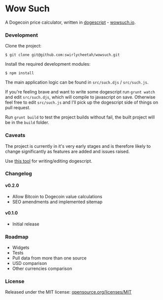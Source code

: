 # Wow Such

A Dogecoin price calculator, written in [dogescript][1] - [wowsuch.io][2].

### Development

Clone the project:

`$ git clone git@github.com:swirlycheetah/wowsuch.git`

Install the required development modules:

`$ npm install`

The main application logic can be found in `src/such.djs` / `src/such.js`.

If you're feeling brave and want to write some dogescript run `grunt watch` and edit `src/such.djs`, which will compile to javascript on save. Otherwise feel free to edit `src/such.js` and I'll pick up the dogescript side of things on pull request.

Run `grunt build` to test the project builds without fail, the built project will be in the `build` folder.

### Caveats

The project is currently in it's very early stages and is therefore likely to change significantly as features are added and issues raised.

Use [this tool][3] for writing/editing dogescript.

### Changelog

#### v0.2.0

* Allow Bitcoin to Dogecoin value calculations
* SEO amendments and implemented sitemap

#### v0.1.0

* Initial release

### Roadmap

* Widgets
* Tests
* Pull data from more than one source
* USD comparison
* Other currencies comparison

### License

Released under the MIT license: [opensource.org/licenses/MIT][4]

  [1]: https://github.com/remixz/dogescript
  [2]: http://wowsuch.io
  [3]: http://zachbruggeman.me/dogescript/
  [4]: http://opensource.org/licenses/MIT
